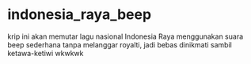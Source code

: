 # indonesia_raya_beep
krip ini akan memutar lagu nasional Indonesia Raya menggunakan suara beep sederhana tanpa melanggar royalti, jadi bebas dinikmati sambil ketawa-ketiwi wkwkwk
